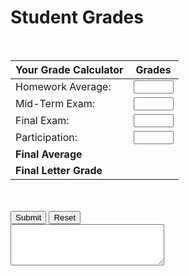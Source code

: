 # Student Grades
<br>
<section class="body"> 
  <div class="row"> 
    <form name="myform"> 
      <div class="one-half column"> 
        <table> 
          <thead> 
            <tr> 
              <th style="text-align:left">Your Grade Calculator</th> 
              <th style="text-align:center">Grades</th> 
            </tr> 
          </thead> 
          <tbody> 
            <tr> 
              <td style="text-align:left">Homework Average:</td> 
              <td style="text-align:center">
                <input type="number" name="homework" min="0" max="100" step="1" required="">
              </td> 
            </tr> 
            <tr> 
              <td style="text-align:left">Mid-Term Exam:</td> 
              <td style="text-align:center">
                <input type="number" name="midterm" min="0" max="100" step="1" required="">
              </td> 
            </tr> 
            <tr> 
              <td style="text-align:left">Final Exam:</td> 
              <td style="text-align:center">
                <input type="number" name="final" min="0" max="100" step="1" required="">
              </td> 
            </tr> 
            <tr> 
              <td style="text-align:left">Participation:</td> 
              <td style="text-align:center">
                <input type="number" name="participation" min="0" max="100" step="1" required="">
              </td> 
            </tr> 
            <tr> 
              <td style="text-align:left">
                <strong>Final Average</strong>
              </td> 
              <td style="text-align:center">
              <div id="finalaverage"></div>
              </td> 
            </tr> 
            <tr> 
              <td style="text-align:left">
                <strong>Final Letter Grade</strong>
              </td> 
              <td style="text-align:center">
                <div id="finalletter"></div>
              </td> 
            </tr> 
          </tbody> 
        </table> 
      </div> 
      <div class="one-half column"> 
        <br>
        <br> 
        <span class="button-row"> 
          <input type="button" class="button-primary" onclick="average()" value="Submit"> 
          <input type="reset" value="Reset" id="reset"> 
        </span> 
        <br> 
        <textarea rows="4" cols="28" name="result" id="results"></textarea> 
      </div> 
    </form> 
  </div> 
</section>
<br>
<script>
  const displayResults=(e="",t="",a="")=>{document.getElementById("results").textContent=e,document.getElementById("finalaverage").textContent=t,document.getElementById("finalletter").textContent=a};function average(){let e={homework:parseInt(document.forms.myform.elements.homework.value),midterm:parseInt(document.forms.myform.elements.midterm.value),final:parseInt(document.forms.myform.elements.final.value),participation:parseInt(document.forms.myform.elements.participation.value),average:()=>Math.round(.5*e.homework+.2*e.midterm+.2*e.final+.1*e.participation),letter:()=>e.average()>=90?"A":e.average()>=80?"B":e.average()>=70?"C":e.average()>=80?"D":"F",result:()=>e.average()<70?"Student must retake the course.":""};Number.isNaN(e.homework)||Number.isNaN(e.midterm)||Number.isNaN(e.final)||Number.isNaN(e.participation)||0>e.homework||e.homework>100||0>e.midterm||e.midterm>100||0>e.final||e.final>100||0>e.participation||e.participation>100?displayResults("Invalid input! Please enter integers between 0 and 100."):displayResults(e.result(),String(e.average()),e.letter())}document.getElementById("reset").addEventListener("click",(()=>{displayResults()}))
  </script>
  
 














